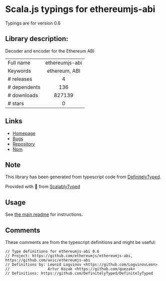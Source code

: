 
# Scala.js typings for ethereumjs-abi

Typings are for version 0.6

## Library description:
Decoder and encoder for the Ethereum ABI

|                    |                 |
| ------------------ | :-------------: |
| Full name          | ethereumjs-abi |
| Keywords           | ethereum, ABI |
| # releases         | 4 |
| # dependents       | 136 |
| # downloads        | 827139 |
| # stars            | 0 |

## Links
- [Homepage](https://github.com/axic/ethereumjs-abi)
- [Bugs](https://github.com/axic/ethereumjs-abi/issues)
- [Repository](https://github.com/axic/ethereumjs-abi)
- [Npm](https://www.npmjs.com/package/ethereumjs-abi)
    


## Note
This library has been generated from typescript code from [DefinitelyTyped](https://definitelytyped.org).

Provided with :purple_heart: from [ScalablyTyped](https://github.com/oyvindberg/ScalablyTyped)

## Usage
See [the main readme](../../readme.md) for instructions.

## Comments

These comments are from the typescript definitions and might be useful:
```
// Type definitions for ethereumjs-abi 0.6
// Project: https://github.com/ethereumjs/ethereumjs-abi, https://github.com/axic/ethereumjs-abi
// Definitions by: Leonid Logvinov <https://github.com/LogvinovLeon>
//                 Artur Kozak <https://github.com/quezak>
// Definitions: https://github.com/DefinitelyTyped/DefinitelyTyped

```

